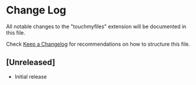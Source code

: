 # Change Log

All notable changes to the "touchmyfiles" extension will be documented in this file.

Check [Keep a Changelog](http://keepachangelog.com/) for recommendations on how to structure this file.

## [Unreleased]

- Initial release
